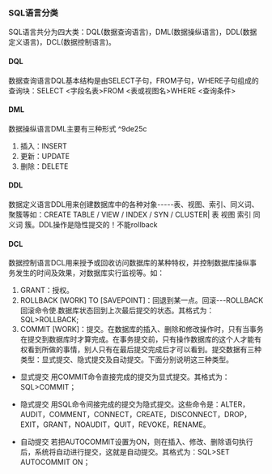 ### SQL语言分类

SQL语言共分为四大类：DQL(数据查询语言)，DML(数据操纵语言)，DDL(数据定义语言)，DCL(数据控制语言)。

#### DQL
数据查询语言DQL基本结构是由SELECT子句，FROM子句，WHERE子句组成的查询块：SELECT <字段名表>FROM <表或视图名>WHERE <查询条件>

#### DML
数据操纵语言DML主要有三种形式 ^9de25c
1. 插入：INSERT
2. 更新：UPDATE
3. 删除：DELETE

#### DDL
数据定义语言DDL用来创建数据库中的各种对象-----表、视图、索引、同义词、聚簇等如：CREATE TABLE / VIEW / INDEX / SYN / CLUSTER| 表 视图 索引 同义词 簇。DDL操作是隐性提交的！不能rollback

#### DCL
数据控制语言DCL用来授予或回收访问数据库的某种特权，并控制数据库操纵事务发生的时间及效果，对数据库实行监视等。如：
1. GRANT：授权。
2. ROLLBACK [WORK] TO [SAVEPOINT]：回退到某一点。回滚---ROLLBACK回滚命令使.数据库状态回到上次最后提交的状态。其格式为：SQL>ROLLBACK;
3. COMMIT [WORK]：提交。在数据库的插入、删除和修改操作时，只有当事务在提交到数据库时才算完成。在事务提交前，只有操作数据库的这个人才能有权看到所做的事情，别人只有在最后提交完成后才可以看到。提交数据有三种类型：显式提交、隐式提交及自动提交。下面分别说明这三种类型。

- 显式提交
用COMMIT命令直接完成的提交为显式提交。其格式为：SQL>COMMIT；

- 隐式提交
用SQL命令间接完成的提交为隐式提交。这些命令是：ALTER，AUDIT，COMMENT，CONNECT，CREATE，DISCONNECT，DROP，EXIT，GRANT，NOAUDIT，QUIT，REVOKE，RENAME。

- 自动提交
若把AUTOCOMMIT设置为ON，则在插入、修改、删除语句执行后，系统将自动进行提交，这就是自动提交。其格式为：SQL>SET AUTOCOMMIT ON；
